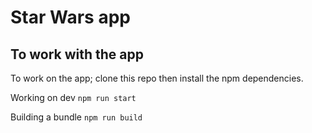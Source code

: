 # Star Wars app

## To work with the app

To work on the app; clone this repo then install the npm dependencies.

Working on dev `npm run start`

Building a bundle `npm run build`